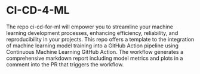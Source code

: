 # CI-CD-4-ML
The repo ci-cd-for-ml will empower you to streamline your machine learning development processes, enhancing efficiency, reliability, and reproducibility in your projects. This repo offers a template to the integration of machine learning model training into a GitHub Action pipeline using Continuous Machine Learning GitHub Action. The workflow generates a comprehensive markdown report including model metrics and plots in a comment into the PR that triggers the workflow.
